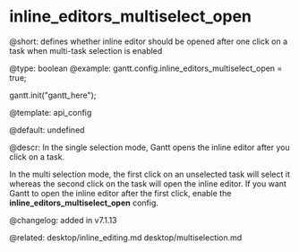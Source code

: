 inline_editors_multiselect_open
=============

@short: defines whether inline editor should be opened after one click on a task when multi-task selection is enabled
	

@type: boolean
@example:
gantt.config.inline_editors_multiselect_open = true;

gantt.init("gantt_here");


@template:	api_config

@default: undefined

@descr:
In the single selection mode, Gantt opens the inline editor after you click on a task. 

In the multi selection mode, the first click on an unselected task will select it whereas the second click on the task will open the inline editor.
If you want Gantt to open the inline editor after the first click, enable the **inline_editors_multiselect_open** config.

@changelog: added in v7.1.13

@related: 
desktop/inline_editing.md
desktop/multiselection.md